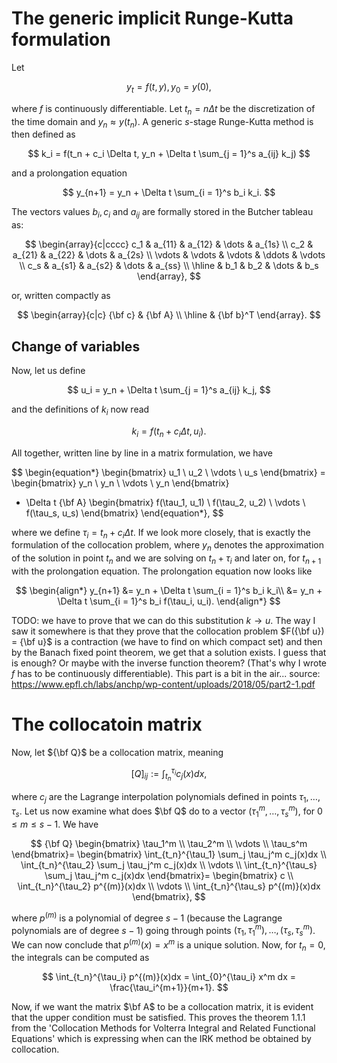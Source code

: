 # The generic implicit Runge-Kutta formulation
Let 

$$
y_t = f(t, y), \,y_0 = y(0),
$$

where $f$ is continuously differentiable. Let $t_n = n\Delta t$ be the discretization of the time domain and $y_n \approx y(t_n)$.
A generic $s$-stage Runge-Kutta method is then defined as 

$$
k_i = f(t_n + c_i \Delta t, y_n + \Delta t \sum_{j = 1}^s a_{ij} k_j)
$$

and a prolongation equation

$$
y_{n+1} = y_n + \Delta t \sum_{i = 1}^s b_i k_i.
$$

The vectors values $b_i, c_i$ and $a_{ij}$ are formally stored in the Butcher tableau as:

$$
\begin{array}{c|cccc}
c_1 & a_{11} & a_{12} & \dots & a_{1s} \\
c_2 & a_{21} & a_{22} & \dots & a_{2s} \\
\vdots & \vdots & \vdots & \ddots & \vdots \\
c_s & a_{s1} & a_{s2} & \dots & a_{ss} \\
\hline
& b_1 & b_2 & \dots & b_s
\end{array},
$$

or, written compactly as

$$
\begin{array}{c|c}
{\bf c} & {\bf A} \\
\hline
 & {\bf b}^T
\end{array}.
$$

## Change of variables

Now, let us define 

$$
u_i = y_n + \Delta t \sum_{j = 1}^s a_{ij} k_j,
$$

and the definitions of $k_i$ now read

$$
k_i = f(t_n + c_i \Delta t, u_i).
$$

All together, written line by line in a matrix formulation, we have

$$
\begin{equation*}
  \begin{bmatrix}
  u_1 \\
  u_2 \\
  \vdots \\
  u_s 
  \end{bmatrix}  =
  \begin{bmatrix}
  y_n \\
  y_n \\
  \vdots \\
  y_n
  \end{bmatrix}
  + \Delta t {\bf A}
  \begin{bmatrix}
      f(\tau_1, u_1) \\
      f(\tau_2, u_2) \\
      \vdots \\
      f(\tau_s, u_s)
  \end{bmatrix}
\end{equation*},
$$

where we define $\tau_i = t_n + c_i \Delta t$. If we look more closely, that is exactly the formulation of the collocation problem, 
where $y_n$ denotes the approximation of the solution in point $t_n$ and we are solving on $t_n + \tau_i$ and later on, for $t_{n+1}$ with 
the prolongation equation.
The prolongation equation now looks like 

$$
\begin{align*}
    y_{n+1} &= y_n + \Delta t \sum_{i = 1}^s b_i k_i\\
            &= y_n + \Delta t \sum_{i = 1}^s b_i f(\tau_i, u_i).
\end{align*}
$$

TODO: we have to prove that we can do this substitution $k \rightarrow u$. The way I saw it somewhere is that they 
prove that the collocation problem $F({\bf u}) = {\bf u}$ is a contraction (we have to find on which compact set) and then by the Banach 
fixed point theorem, we get that a solution exists. I guess that is enough? Or maybe with the inverse function theorem? 
(That's why I wrote $f$ has to be continuously differentiable). This part is a bit in the air... source: 
https://www.epfl.ch/labs/anchp/wp-content/uploads/2018/05/part2-1.pdf

# The collocatoin matrix

Now, let ${\bf Q}$ be a collocation matrix, meaning 

$$
[Q]_{ij} := \int_{t_n}^{\tau_i} c_j(x)dx,
$$ 

where $c_j$ are the Lagrange interpolation polynomials defined in points $\tau_1, \dots, \tau_s$. Let us now examine what does 
$\bf Q$ do to a vector $(\tau_1^m, \dots, \tau_s^m)$, for $0 \leq m \leq s-1$. We have

$$
{\bf Q}
\begin{bmatrix}
    \tau_1^m \\
    \tau_2^m \\
    \vdots \\
    \tau_s^m
\end{bmatrix}= 
\begin{bmatrix}
    \int_{t_n}^{\tau_1} \sum_j \tau_j^m c_j(x)dx \\
    \int_{t_n}^{\tau_2} \sum_j \tau_j^m c_j(x)dx \\
    \vdots \\
    \int_{t_n}^{\tau_s} \sum_j \tau_j^m c_j(x)dx
\end{bmatrix}=
\begin{bmatrix}
    c \\
    \int_{t_n}^{\tau_2} p^{(m)}(x)dx \\
    \vdots \\
    \int_{t_n}^{\tau_s} p^{(m)}(x)dx
\end{bmatrix},
$$

where $p^{(m)}$ is a polynomial of degree $s-1$ (because the Lagrange polynomials are of degree $s-1$) going through 
points $(\tau_1, \tau_1^m), \dots, (\tau_s, \tau_s^m)$. We can now conclude that $p^{(m)}(x) = x^m$ is a unique solution. 
Now, for $t_n = 0$, the integrals can be computed as

$$
\int_{t_n}^{\tau_i} p^{(m)}(x)dx = \int_{0}^{\tau_i} x^m dx = \frac{\tau_i^{m+1}}{m+1}.
$$

Now, if we want the matrix $\bf A$ to be a collocation matrix, it is evident that the upper condition must be satisfied.
This proves the theorem 1.1.1 from the 'Collocation Methods for Volterra Integral
and Related Functional Equations' which is expressing when can the IRK method be obtained by collocation.
